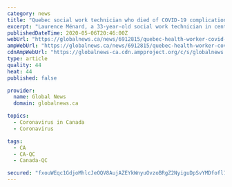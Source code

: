 ```yaml
---
category: news
title: "Quebec social work technician who died of COVID-19 complications remembered for ‘huge heart’"
excerpt: "Laurence Ménard, a 33-year-old social work technician in central Quebec, is the latest health-care worker to succumb to COVID-19 in the province."
publishedDateTime: 2020-05-06T20:46:00Z
webUrl: "https://globalnews.ca/news/6912815/quebec-health-worker-covid-19-death/"
ampWebUrl: "https://globalnews.ca/news/6912815/quebec-health-worker-covid-19-death/amp/"
cdnAmpWebUrl: "https://globalnews-ca.cdn.ampproject.org/c/s/globalnews.ca/news/6912815/quebec-health-worker-covid-19-death/amp/"
type: article
quality: 44
heat: 44
published: false

provider:
  name: Global News
  domain: globalnews.ca

topics:
  - Coronavirus in Canada
  - Coronavirus

tags:
  - CA
  - CA-QC
  - Canada-QC

secured: "fxouWEqc1GdjoMhlcJeOQV8AujAZEYkWnyuOvzoBRgZ2NyiguDpSvYMDfofl1WyAKBy4o67sCOsaaxqgcp1fmGq9HPInXb/86BW4eTiWZBlvquyVgpQ81s09NHgHHCZgaihlg34nAuwp7sTtEllE6ZQUZQdjmgi/yF5oYNUDxih9W/9WEiwpmmo4gvm/v7bD+HG8+CdkvDBN2QMk8nzUpJa0Annu3JoMfdU1k2kmyy5bCDlh4Z+rO3HGFMfTI3mBUEeJ5DL9SaPZAjV3m0+r/EH1mIoT6rA2qGcDPP3CVd+RxlE3JOBDtGkNLIBrX6z3+0XK8seo5FqRhT8cE/TcifmHK7303xq5rKYpnomQadOF5YIoUHzK/zwKgXKrrGztxU4wOy89CLQeIwKJ1pUbUU5xyLf+SYIUNE266jzBpJYzKMNzBi6fZwa9xH5YJJnjl7CIuumu8ZixAmJY0x1Fk5ebKG/1RYNaUMvLmRZXrNk=;05GmBbU6zn9NenEx1K68qA=="
---
```



